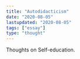 ```yaml
---
title: "Autodidacticism"
date: "2020-08-05"
lastupdated: "2020-08-05"
tags: ["essay"]
type: "thought"
---
```


Thoughts on Self-education.
